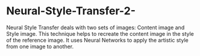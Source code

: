 # Neural-Style-Transfer-2-
Neural Style Transfer deals with two sets of images: Content image and Style image.  This technique helps to recreate the content image in the style of the reference image. It uses Neural Networks to apply the artistic style from one image to another.
